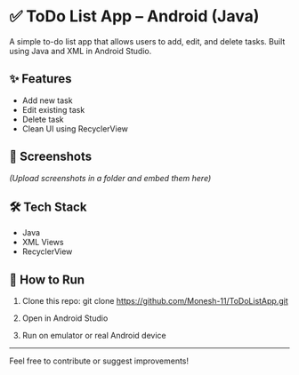# ✅ ToDo List App – Android (Java)

A simple to-do list app that allows users to add, edit, and delete tasks. Built using Java and XML in Android Studio.

## ✨ Features
- Add new task
- Edit existing task
- Delete task
- Clean UI using RecyclerView

## 📸 Screenshots
*(Upload screenshots in a folder and embed them here)*

## 🛠 Tech Stack
- Java
- XML Views
- RecyclerView

## 🚀 How to Run
1. Clone this repo:
git clone https://github.com/Monesh-11/ToDoListApp.git

2. Open in Android Studio
3. Run on emulator or real Android device

---

Feel free to contribute or suggest improvements!


